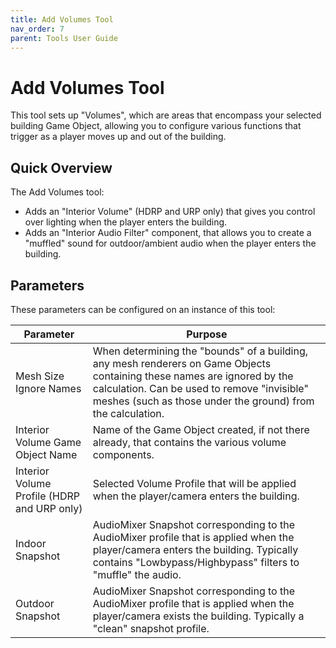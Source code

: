 ```yaml
---
title: Add Volumes Tool
nav_order: 7
parent: Tools User Guide
---
```


# Add Volumes Tool

This tool sets up "Volumes", which are areas that encompass your selected building Game Object, allowing you to configure various functions that trigger as a player moves up and out of the building.

## Quick Overview

The Add Volumes tool:

- Adds an "Interior Volume" (HDRP and URP only) that gives you control over lighting when the player enters the building.
- Adds an "Interior Audio Filter" component, that allows you to create a "muffled" sound for outdoor/ambient audio when the player enters the building.

## Parameters

These parameters can be configured on an instance of this tool:

| Parameter                                   | Purpose                                                      |
| ------------------------------------------- | ------------------------------------------------------------ |
| Mesh Size Ignore Names                      | When determining the "bounds" of a building, any mesh renderers on Game Objects containing these names are ignored by the calculation. Can be used to remove "invisible" meshes (such as those under the ground) from the calculation. |
| Interior Volume Game Object Name            | Name of the Game Object created, if not there already, that contains the various volume components. |
| Interior Volume Profile (HDRP and URP only) | Selected Volume Profile that will be applied when the player/camera enters the building. |
| Indoor Snapshot                             | AudioMixer Snapshot corresponding to the AudioMixer profile that is applied when the player/camera enters the building. Typically contains "Lowbypass/Highbypass" filters to "muffle" the audio. |
| Outdoor Snapshot                            | AudioMixer Snapshot corresponding to the AudioMixer profile that is applied when the player/camera exists the building. Typically a "clean" snapshot profile. |

